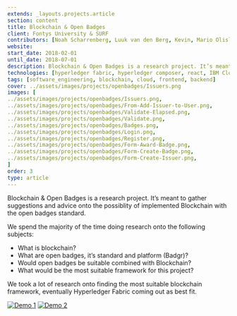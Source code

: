 ```yaml
---
extends: _layouts.projects.article
section: content
title: Blockchain & Open Badges
client: Fontys University & SURF
contributors: [Noah Scharrenberg, Luuk van den Berg, Kevin, Mario Olislaeger, Kasper Hämäläinen]
website: 
start_date: 2018-02-01
until_date: 2018-07-01
description: Blockchain & Open Badges is a research project. It’s meant to gather suggestions and advice onto the possiblity of implemented Blockchain with the open badges standard.
technologies: [hyperledger fabric, hyperledger composer, react, IBM Cloud]
tags: [software_engineering, blockchain, cloud, frontend, backend]
cover: ../assets/images/projects/openbadges/Issuers.png
images: [
../assets/images/projects/openbadges/Issuers.png,
../assets/images/projects/openbadges/From-Add-Issuer-to-User.png,
../assets/images/projects/openbadges/Validate-Elapsed.png,
../assets/images/projects/openbadges/Validate.png,
../assets/images/projects/openbadges/Badges.png,
../assets/images/projects/openbadges/Login.png,
../assets/images/projects/openbadges/Register.png,
../assets/images/projects/openbadges/Form-Award-Badge.png,
../assets/images/projects/openbadges/Form-Create-Badge.png,
../assets/images/projects/openbadges/Form-Create-Issuer.png,
]
order: 3
type: article
---
```


Blockchain & Open Badges is a research project. It’s meant to gather suggestions and advice onto the possiblity of implemented Blockchain with the open badges standard.

We spend the majority of the time doing research onto the following subjects:
- What is blockchain?
- What are open badges, it’s standard and platform (Badgr)?
- Would open badges be suitable combined with Blockchain?
- What would be the most suitable framework for this project?

We took a lot of research onto finding the most suitable blockchain framework, eventually Hyperledger Fabric coming out as best fit.

[![Demo 1](https://i.ytimg.com/vi/V-s_tPJL0K0/hqdefault.jpg?sqp=-oaymwEcCPYBEIoBSFXyq4qpAw4IARUAAIhCGAFwAcABBg==&rs=AOn4CLDe1ZnGA3A5vsLqX5f1oRNQyek2YA)](https://www.youtube.com/watch?v=V-s_tPJL0K0)
[![Demo 2](https://i.ytimg.com/an_webp/dMQutObEtp4/mqdefault_6s.webp?du=3000&sqp=CKKmpocG&rs=AOn4CLBgFMB9Fk5LKhMlLu8VCT565S5XkQ)](https://www.youtube.com/watch?v=dMQutObEtp4)